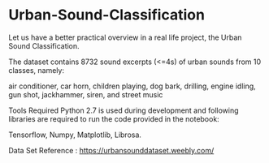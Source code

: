 # Urban-Sound-Classification
Let us have a better practical overview in a real life project, the Urban Sound Classification.

The dataset contains 8732 sound excerpts (<=4s) of urban sounds from 10 classes, namely:

air conditioner,
car horn,
children playing,
dog bark,
drilling,
engine idling,
gun shot,
jackhammer,
siren, and
street music



Tools Required
Python 2.7 is used during development and following libraries are required to run the code provided in the notebook:

Tensorflow,
Numpy,
Matplotlib,
Librosa.



Data Set Reference : https://urbansounddataset.weebly.com/

